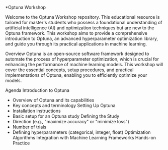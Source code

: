 *Optuna Workshop

Welcome to the Optuna Workshop repository. This educational resource is tailored for master's students who possess a foundational understanding of artificial intelligence (AI) and optimization techniques but are new to the Optuna framework. This workshop aims to provide a comprehensive introduction to Optuna, an advanced hyperparameter optimization library, and guide you through its practical applications in machine learning.

Overview
Optuna is an open-source software framework designed to automate the process of hyperparameter optimization, which is crucial for enhancing the performance of machine learning models. This workshop will cover the essential concepts, setup procedures, and practical implementations of Optuna, enabling you to efficiently optimize your models.

Agenda
Introduction to Optuna
- Overview of Optuna and its capabilities
- Key concepts and terminology
Setting Up Optuna
- Installation instructions
- Basic setup for an Optuna study
Defining the Study
- Direction (e.g., "maximize accuracy" or "minimize loss")
- Number of trials
- Defining hyperparameters (categorical, integer, float)
Optimization Algorithms
Integration with Machine Learning Frameworks
Hands-on Practice
